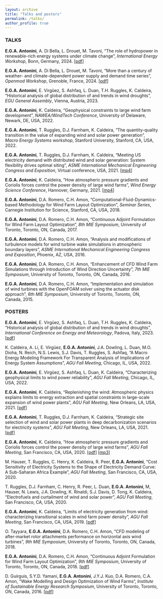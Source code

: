 ```yaml
---
layout: archive
title: "Talks and posters"
permalink: /talks/
author_profile: true
---
```


### TALKS

**E.G.A. Antonini**, A. Di Bella, L. Drouet, M. Tavoni, “The role of hydropower in renewable-rich energy systems under climate change”, *International Energy Workshop*, Bonn, Germany, 2024. [[pdf](/talks/Enrico_Antonini-IEW2024-slides.pdf)]

**E.G.A. Antonini**, A. Di Bella, L. Drouet, M. Tavoni, “More than a century of weather- and climate-dependent power supply and demand time series”, *Openmod Workshop*, Grenoble, France, 2024. [[pdf](/talks/Enrico_Antonini-Openmod2024-slides.pdf)]

**E.G.A. Antonini**, E. Virgüez, S. Ashfaq, L. Duan, T.H. Ruggles, K. Caldeira, “Historical analysis of global distribution of and trends in wind droughts”, *EGU General Assembly*, Vienna, Austria, 2023.

**E.G.A. Antonini**, K. Caldeira, “Geophysical constraints to large wind farm development”, *NAWEA/WindTech Conference*, University of Delaware, Newark, DE, USA, 2022.

**E.G.A. Antonini**, T. Ruggles, D.J. Farnham, K. Caldeira, “The quantity-quality transition in the value of expanding wind and solar power generation”, *Macro Energy Systems workshop*, Stanford University, Stanford, CA, USA, 2022.

**E.G.A. Antonini**, T. Ruggles, D.J. Farnham, K. Caldeira, “Meeting US electricity demand with distributed wind and solar generation: System flexibility drives optimal siting”, *ASME International Mechanical Engineering Congress and Exposition*, Virtual conference, USA, 2021. [[mp4](/talks/Enrico_Antonini-IMECE2021-presentation.mp4)]

**E.G.A. Antonini**, K. Caldeira, “How atmospheric pressure gradients and Coriolis forces control the power density of large wind farms”, *Wind Energy Science Conference*, Hannover, Germany, 2021. [[mp4](/talks/Enrico_Antonini-WESC2021-presentation.mp4)]

**E.G.A. Antonini**, D.A. Romero, C.H. Amon, “Computational-Fluid-Dynamics-based Methodology for Wind Farm Layout Optimization”, *Seminar Series*, Carnegie Institution for Science, Stanford, CA, USA, 2018.

**E.G.A. Antonini**, D.A. Romero, C.H. Amon, “Continuous Adjoint Formulation for Wind Farm Layout Optimization”, *8th MIE Symposium*, University of Toronto, Toronto, ON, Canada, 2017.

**E.G.A. Antonini**, D.A. Romero, C.H. Amon, “Analysis and modifications of turbulence models for wind turbine wake simulations in atmospheric boundary layers”, *ASME International Mechanical Engineering Congress and Exposition*, Phoenix, AZ, USA, 2016.

**E.G.A. Antonini**, D.A. Romero, C.H. Amon, “Enhancement of CFD Wind Farm Simulations through Introduction of Wind Direction Uncertainty”, *7th MIE Symposium*, University of Toronto, Toronto, ON, Canada, 2016.

**E.G.A. Antonini**, D.A. Romero, C.H. Amon, “Implementation and simulation of wind turbines with the OpenFOAM solver using the actuator disk approach”, *6th MIE Symposium*, University of Toronto, Toronto, ON, Canada, 2015.

### POSTERS

**E.G.A. Antonini**, E. Virgüez, S. Ashfaq, L. Duan, T.H. Ruggles, K. Caldeira, “Historical analysis of global distribution of and trends in wind droughts”, *International Conference on Energy and Meteorology*, Padova, Italy, 2023. [[pdf](/talks/Enrico_Antonini-ICEM2023-poster.pdf)]

K. Caldeira, A. Li, E. Virgüez, **E.G.A. Antonini**, J.A. Dowling, L. Duan, M.O. Dioha, N. Reich, N.S. Lewis, S.J. Davis, T. Ruggles, S. Ashfaq, “A Macro Energy Modeling Framework For Transparent Analysis of Implications of Energy System Assumptions”, *AGU Fall Meeting*, Chicago, IL, USA, 2022.

**E.G.A. Antonini**, E. Virgüez, S. Ashfaq, L. Duan, K. Caldeira, “Characterizing geophysical limits to wind power reliability”, *AGU Fall Meeting*, Chicago, IL, USA, 2022.

**E.G.A. Antonini**, K. Caldeira, “Replenishing the wind: Atmospheric physics explains limits to energy extraction and spatial constraints in large-scale expansion of wind power plants”, *AGU Fall Meeting*, New Orleans, LA, USA, 2021. [[pdf](/talks/Enrico_Antonini-AGU2021-poster-Wind.pdf)]

**E.G.A. Antonini**, T. Ruggles, D.J. Farnham, K. Caldeira, “Strategic site selection of wind and solar power plants in deep decarbonization scenarios for electricity systems”, *AGU Fall Meeting*, New Orleans, LA, USA, 2021. [[pdf](/talks/Enrico_Antonini-AGU2021-poster-MEM.pdf)]

**E.G.A. Antonini**, K. Caldeira, “How atmospheric pressure gradients and Coriolis forces control the power density of large wind farms”, *AGU Fall Meeting*, San Francisco, CA, USA, 2020. [[pdf](/talks/Enrico_Antonini-AGU2020-poster.pdf)] [[mp3](/talks/Enrico_Antonini-AGU2020-pitch.mp3)]

M. Hauser, T. Ruggles, C. Henry, K. Caldeira, R. Peer, **E.G.A. Antonini**, “Cost Sensitivity of Electricity Systems to the Shape of Electricity Demand Curve: A Sub-Saharan Africa Example”, *AGU Fall Meeting*, San Francisco, CA, USA, 2020.

T. Ruggles, D.J. Farnham, C. Henry, R. Peer, L. Duan, **E.G.A. Antonini**, M, Hauser, N. Lewis, J.A. Dowling, K. Rinaldi, S.J. Davis, D. Tong, K. Caldeira, “Electrofuels and curtailment of wind and solar power”, *AGU Fall Meeting*, San Francisco, CA, USA, 2020.

**E.G.A. Antonini**, K. Caldeira, “Limits of electricity generation from wind: characterizing transitional scales in wind farm power density”, *AGU Fall Meeting*, San Francisco, CA, USA, 2019. [[pdf](/talks/Enrico_Antonini-AGU2019-poster.pdf)]

O. Tayyara, **E.G.A. Antonini**, D.A. Romero, C.H. Amon, “CFD modeling of after-market rotor attachments performance on horizontal axis wind turbines”, *9th MIE Symposium*, University of Toronto, Toronto, ON, Canada, 2018.

**E.G.A. Antonini**, D.A. Romero, C.H. Amon, “Continuous Adjoint Formulation for Wind Farm Layout Optimization”, *9th MIE Symposium*, University of Toronto, Toronto, ON, Canada, 2018. [[pdf](/talks/Enrico_Antonini-MIE2018-poster.pdf)]

D. Guirguis, S.Y.D. Yamani, **E.G.A. Antonini**, J.Y.J. Kuo, D.A. Romero, C.A. Amon, “Wake Modelling and Design Optimization of Wind Farms“, *Institute of Sustainable Energy Research Symposium*, University of Toronto, Toronto, ON, Canada, 2016. [[pdf](/talks/Enrico_Antonini-ISE2016-poster.pdf)]
